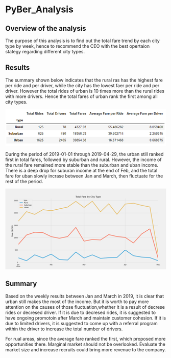 # PyBer_Analysis

## Overview of the analysis
The purpose  of this analysis is to find out the total fare trend by each city type by week, hence to recommend the CEO with the best opertaion stategy regarding different city types. 
## Results 
The summary shown below indicates that the rural ras has the highest fare per ride and per driver, while the city has the lowest faer per ride and per driver. However the total rides of urban is 10 times more than the rural rides with more drivers. Hence the total fares of urban rank the first among all city types. 

![](analysis/Rides_by_city_type.PNG)

During the period of 2019-01-01 through 2019-04-29, the urban still ranked first in total fares, followed by suburban and rural. However, the income of the rural fare remained more stable than the suburban and uban income. There is a deep drop for suburan income at the end of Feb, and the total fare for uban slowly incrase between Jan and March, then fluctuate for the rest of the period. 

![](analysis/PyBer_fare_summary.png)


## Summary 
Based on the weekly results between Jan and March in 2019, it is clear that urban still makes the most of the income. But it is worth to pay more attention on the causes of those fluctuation,whether it is a result of decrese rides or decresed driver. If it is due to decresed rides, it is suggested to have ongoing promotoin after March and maintain customer cohesion. If it is due to limited drivers, it is suggested to come up with a referral program within the driver to increase the total number of drivers. 

For rual areas, since the average fare ranked the first, which proposed more opportunities there. Marginal market should not be overlooked. Evaluate the market size and increase recruits could bring more revenue to the company. 
